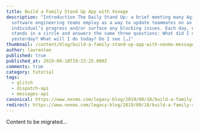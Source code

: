 ```yaml
---
title: Build a Family Stand Up App with Vonage
description: "Introduction The Daily Stand Up: a brief meeting many Agile
  software engineering teams employ as a way to update teammates on an
  individual’s progress and/or surface any blocking issues. Each day, everyone
  stands in a circle and answers the same three questions: What did I do
  yesterday? What will I do today? Do I see […]"
thumbnail: /content/blog/build-a-family-stand-up-app-with-nexmo-messages-and-dispatch-api-dr/Blog_Family-Stand-Up-App_1200x600.png
author: laurenlee
published: true
published_at: 2019-09-18T19:23:25.000Z
comments: true
category: tutorial
tags:
  - glitch
  - dispatch-api
  - messages-api
canonical: https://www.nexmo.com/legacy-blog/2019/09/18/build-a-family-stand-up-app-with-nexmo-messages-and-dispatch-api-dr
redirect: https://www.nexmo.com/legacy-blog/2019/09/18/build-a-family-stand-up-app-with-nexmo-messages-and-dispatch-api-dr
---
```


Content to be migrated...

